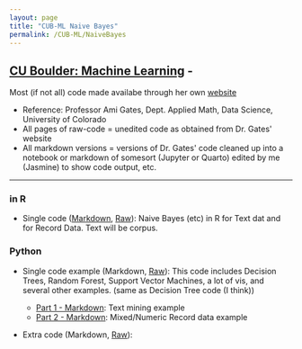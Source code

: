 ```yaml
---
layout: page
title: "CUB-ML Naive Bayes"
permalink: /CUB-ML/NaiveBayes
---
```

## [CU Boulder: Machine Learning](../CUB-ML.md) - 
Most (if not all) code made availabe through her own [website](https://gatesboltonanalytics.com/)
- Reference: Professor Ami Gates, Dept. Applied Math, Data Science, University of Colorado
- All pages of raw-code = unedited code as obtained from Dr. Gates' website
- All markdown versions = versions of Dr. Gates' code cleaned up into a notebook or markdown of somesort (Jupyter or Quarto) edited by me (Jasmine) to show code output, etc.

---

### in R
- Single code ([Markdown](Markdown/R-NaiveBayes.html), [Raw](Raw/R-NaiveBayes-Raw.md)): Naive Bayes (etc) in R for Text dat and for Record Data. Text will be corpus.

### Python

- Single code example (Markdown, [Raw](../DecisionTrees/Raw/Python-DecisionTrees-Raw.md)): This code includes Decision Trees, Random Forest, Support Vector Machines, a lot of vis, and several other examples. (same as Decision Tree code (I think))
    - [Part 1 - Markdown](../DecisionTrees/Markdown/Python-DecisionTrees.html): Text mining example
    - [Part 2 - Markdown](../DecisionTrees/Markdown/Python-DecisionTrees-pt2.html): Mixed/Numeric Record data example

- Extra code (Markdown, [Raw](Raw/Python-NB-Extra-Raw.md)): 
